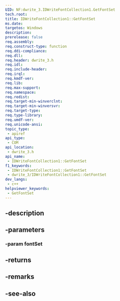 ```yaml
---
UID: NF:dwrite_3.IDWriteFontCollection1.GetFontSet
tech.root: 
title: IDWriteFontCollection1::GetFontSet
ms.date: 
targetos: Windows
description: 
prerelease: false
req.assembly: 
req.construct-type: function
req.ddi-compliance: 
req.dll: 
req.header: dwrite_3.h
req.idl: 
req.include-header: 
req.irql: 
req.kmdf-ver: 
req.lib: 
req.max-support: 
req.namespace: 
req.redist: 
req.target-min-winverclnt: 
req.target-min-winversvr: 
req.target-type: 
req.type-library: 
req.umdf-ver: 
req.unicode-ansi: 
topic_type:
 - apiref
api_type:
 - COM
api_location:
 - dwrite_3.h
api_name:
 - IDWriteFontCollection1::GetFontSet
f1_keywords:
 - IDWriteFontCollection1::GetFontSet
 - dwrite_3/IDWriteFontCollection1::GetFontSet
dev_langs:
 - c++
helpviewer_keywords:
 - GetFontSet
---
```


## -description

## -parameters

### -param fontSet

## -returns

## -remarks

## -see-also

